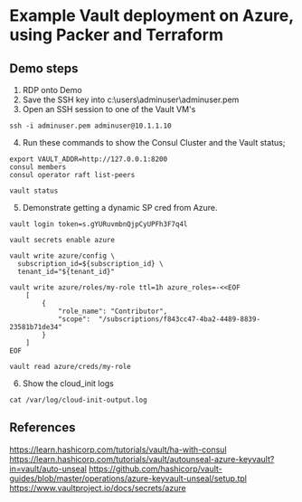 # Example Vault deployment on Azure, using Packer and Terraform

## Demo steps

1. RDP onto Demo
2. Save the SSH key into c:\users\adminuser\adminuser.pem
3. Open an SSH session to one of the Vault VM's
```
ssh -i adminuser.pem adminuser@10.1.1.10
```
4. Run these commands to show the Consul Cluster and the Vault status;
```
export VAULT_ADDR=http://127.0.0.1:8200
consul members
consul operator raft list-peers

vault status
```
5. Demonstrate getting a dynamic SP cred from Azure.
```
vault login token=s.gYURuvmbnQjpCyUPFh3F7q4l

vault secrets enable azure 

vault write azure/config \
  subscription_id=${subscription_id} \
  tenant_id="${tenant_id}"

vault write azure/roles/my-role ttl=1h azure_roles=-<<EOF
    [
        {
            "role_name": "Contributor",
            "scope":  "/subscriptions/f843cc47-4ba2-4489-8839-23581b71de34"
        }
    ]
EOF

vault read azure/creds/my-role
```
6. Show the cloud_init logs
```
cat /var/log/cloud-init-output.log
```

## References

https://learn.hashicorp.com/tutorials/vault/ha-with-consul
https://learn.hashicorp.com/tutorials/vault/autounseal-azure-keyvault?in=vault/auto-unseal
https://github.com/hashicorp/vault-guides/blob/master/operations/azure-keyvault-unseal/setup.tpl
https://www.vaultproject.io/docs/secrets/azure
